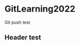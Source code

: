 # GitLearning2022
Git push test

## Header test                                                          